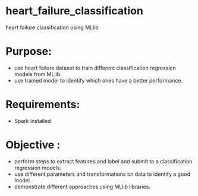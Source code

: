 # heart_failure_classification
heart failure classification using MLlib

# Purpose: 
- use heart failure dataset to train different classification regression models from MLlib.
- use trained model to identify which ones have a better performance.
		 
# Requirements: 
- Spark installed

# Objective :
- perform steps to extract features and label and submit to a classification regression models.
- use different parameters and transformations on data to identify a good model.
- demonstrate different approaches using MLlib libraries. 